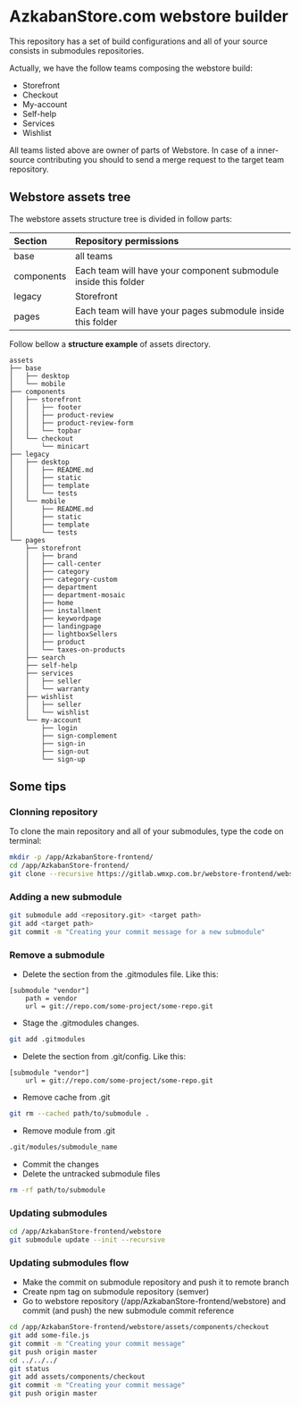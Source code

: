 # AzkabanStore.com webstore builder

This repository has a set of build configurations and all of your source consists in submodules repositories.

Actually, we have the follow teams composing the webstore build:
* Storefront
* Checkout
* My-account
* Self-help
* Services
* Wishlist

All teams listed above are owner of parts of Webstore. In case of a inner-source contributing you should to send a merge request to the target team repository.

## Webstore assets tree

The webstore assets structure tree is divided in follow parts:

| Section    | Repository permissions                                          |
|:-----------|:----------------------------------------------------------------|
| base       | all teams                                                       |
| components | Each team will have your component submodule inside this folder |
| legacy     | Storefront                                                      |
| pages      | Each team will have your pages submodule inside this folder     |


Follow bellow a **structure example** of assets directory.

```
assets
├── base
│   ├── desktop
│   └── mobile
├── components
│   ├── storefront
│   │   ├── footer
│   │   ├── product-review
│   │   ├── product-review-form
│   │   └── topbar
│   └── checkout
│       └── minicart
├── legacy
│   ├── desktop
│   │   ├── README.md
│   │   ├── static
│   │   ├── template
│   │   └── tests
│   └── mobile
│       ├── README.md
│       ├── static
│       ├── template
│       └── tests
└── pages
    ├── storefront
    │   ├── brand
    │   ├── call-center
    │   ├── category
    │   ├── category-custom
    │   ├── department
    │   ├── department-mosaic
    │   ├── home
    │   ├── installment
    │   ├── keywordpage
    │   ├── landingpage
    │   ├── lightboxSellers
    │   ├── product
    │   └── taxes-on-products
    ├── search
    ├── self-help
    ├── services
    │   ├── seller
    │   └── warranty
    ├── wishlist
    │   ├── seller
    │   └── wishlist
    └── my-account
        ├── login
        ├── sign-complement
        ├── sign-in
        ├── sign-out
        └── sign-up
```

## Some tips

### Clonning repository

To clone the main repository and all of your submodules, type the code on terminal:

```sh
mkdir -p /app/AzkabanStore-frontend/
cd /app/AzkabanStore-frontend/
git clone --recursive https://gitlab.wmxp.com.br/webstore-frontend/webstore.git
```

### Adding a new submodule
```sh
git submodule add <repository.git> <target path>
git add <target path>
git commit -m "Creating your commit message for a new submodule"
```

### Remove a submodule
* Delete the section from the .gitmodules file. Like this:
```
[submodule "vendor"]
	path = vendor
	url = git://repo.com/some-project/some-repo.git
```
* Stage the .gitmodules changes.
```sh
git add .gitmodules
```

* Delete the section from .git/config. Like this:
```
[submodule "vendor"]
	url = git://repo.com/some-project/some-repo.git
```
* Remove cache from .git
```sh
git rm --cached path/to/submodule .
```
* Remove module from .git
```sh
.git/modules/submodule_name
```
* Commit the changes
* Delete the untracked submodule files
```sh
rm -rf path/to/submodule
```

### Updating submodules
```sh
cd /app/AzkabanStore-frontend/webstore
git submodule update --init --recursive
```

### Updating submodules flow
* Make the commit on submodule repository and push it to remote branch
* Create npm tag on submodule repository (semver)
* Go to webstore repository (/app/AzkabanStore-frontend/webstore) and commit (and push) the new submodule commit reference

```sh
cd /app/AzkabanStore-frontend/webstore/assets/components/checkout
git add some-file.js
git commit -m "Creating your commit message"
git push origin master
cd ../../../
git status
git add assets/components/checkout
git commit -m "Creating your commit message"
git push origin master
```
